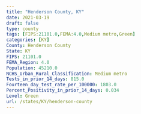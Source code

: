 ```yaml
---
title: "Henderson County, KY"
date: 2021-03-19
draft: false
type: county
tags: [FIPS:21101.0,FEMA:4.0,Medium metro,Green]
categories: [KY]
County: Henderson County
State: KY
FIPS: 21101.0
FEMA_Region: 4.0
Population: 45210.0
NCHS_Urban_Rural_Classification: Medium metro
Tests_in_prior_14_days: 815.0
Fourteen_day_test_rate_per_100000: 1803.0
Percent_Positivity_in_prior_14_days: 0.034
Level: Green
url: /states/KY/henderson-county
---
```



